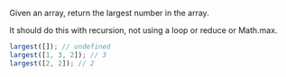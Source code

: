 Given an array, return the largest number in the array.

It should do this with recursion, not using a loop or reduce or Math.max.

```js
largest([]); // undefined
largest([1, 3, 2]); // 3
largest([2, 2]); // 2
```
